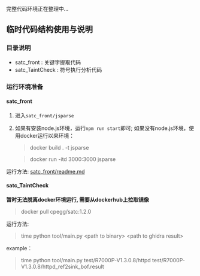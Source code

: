 
完整代码环境正在整理中...



## 临时代码结构使用与说明

### 目录说明
- satc_front : 关键字提取代码
- satc_TaintCheck : 符号执行分析代码

### 运行环境准备

#### satc_front
1. 进入`satc_front/jsparse`

2. 如果有安装node.js环境，运行`npm run start`即可;
   如果没有node.js环境，使用docker运行以来环境：
    > docker build . -t jsparse

    > docker run -itd 3000:3000 jsparse

运行方法:
[satc_front/readme.md](satc_front/readme.md)


#### satc_TaintCheck
**暂时无法脱离docker环境运行, 需要从dockerhub上拉取镜像**
> docker pull cpegg/satc:1.2.0

运行方法:
> time python tool/main.py \<path to binary> \<path to ghidra result>

example：
> time python tool/main.py test/R7000P-V1.3.0.8/httpd test/R7000P-V1.3.0.8/httpd_ref2sink_bof.result

